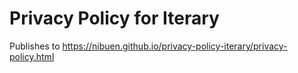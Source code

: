 # Privacy Policy for Iterary

Publishes to https://nibuen.github.io/privacy-policy-iterary/privacy-policy.html

